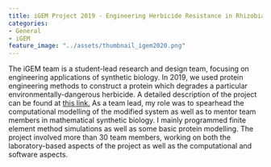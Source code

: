 ```yaml
---
title: iGEM Project 2019 - Engineering Herbicide Resistance in Rhizobia
categories:
- General
- iGEM
feature_image: "../assets/thumbnail_igem2020.png"
---
```


The iGEM team is a student-lead research and design team, focusing on engineering applications of synthetic biology. In 2019, we used protein engineering methods to construct a protein which degrades a particular environmentally-dangerous herbicide. A detailed description of the project can be found at <a href="https://2019.igem.org/Team:Waterloo">this link.</a> As a team lead, my role was to spearhead the computational modelling of the modified system as well as to mentor team members in mathematical synthetic biology. I mainly programmed finite element method simulations as well as some basic protein modelling. The project involved more than 30 team members, working on both the laboratory-based aspects of the project as well as the computational and software aspects. 



